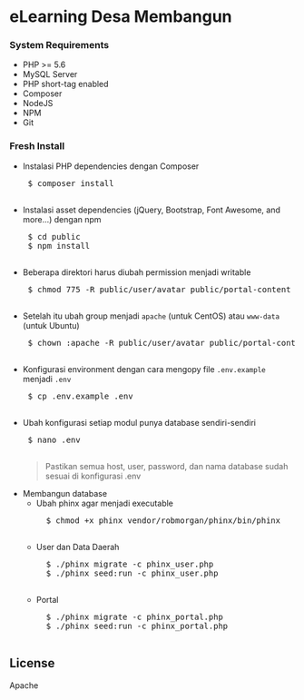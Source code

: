 # eLearning Desa Membangun

### System Requirements
 - PHP >= 5.6
 - MySQL Server
 - PHP short-tag enabled
 - Composer
 - NodeJS
 - NPM
 - Git 

### Fresh Install

 - Instalasi PHP dependencies dengan Composer
    <pre>
    $ composer install
    </pre>
 - Instalasi asset dependencies (jQuery, Bootstrap, Font Awesome, and more...) dengan npm
    <pre>
    $ cd public
    $ npm install
    </pre>
 - Beberapa direktori harus diubah permission menjadi writable
    <pre>
    $ chmod 775 -R public/user/avatar public/portal-content public/kelas-content app/files
    </pre>
 - Setelah itu ubah group menjadi `apache` (untuk CentOS) atau `www-data` (untuk Ubuntu)
    <pre>
    $ chown :apache -R public/user/avatar public/portal-content public/kelas-content app/files
    </pre>
 - Konfigurasi environment dengan cara mengopy file `.env.example` menjadi `.env`
    <pre>
    $ cp .env.example .env
    </pre>
 - Ubah konfigurasi setiap modul punya database sendiri-sendiri
    <pre>
    $ nano .env
    </pre>
    > Pastikan semua host, user, password, dan nama database sudah sesuai di konfigurasi .env
 - Membangun database
    - Ubah phinx agar menjadi executable
        <pre>
        $ chmod +x phinx vendor/robmorgan/phinx/bin/phinx
        </pre>
    - User dan Data Daerah
        <pre>
        $ ./phinx migrate -c phinx_user.php
        $ ./phinx seed:run -c phinx_user.php
        </pre>
    - Portal
        <pre>
        $ ./phinx migrate -c phinx_portal.php
        $ ./phinx seed:run -c phinx_portal.php
        </pre>

License
----

Apache
